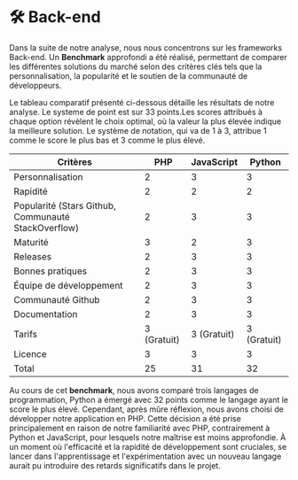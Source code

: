 # 🛠️ Back-end

Dans la suite de notre analyse, nous nous concentrons sur les frameworks Back-end. Un **Benchmark** approfondi a été réalisé, permettant de comparer les différentes solutions du marché selon des critères clés tels que la personnalisation, la popularité et le soutien de la communauté de développeurs.

Le tableau comparatif présenté ci-dessous détaille les résultats de notre analyse. Le systeme de point est sur 33 points.Les scores attribués à chaque option révèlent le choix optimal, où la valeur la plus élevée indique la meilleure solution. Le système de notation, qui va de 1 à 3, attribue 1 comme le score le plus bas et 3 comme le plus élevé.

| Critères                                            | PHP    | JavaScript | Python  |
|-----------------------------------------------------|--------|------------|---------|
| Personnalisation                                    | 2      | 3          | 3       |
| Rapidité                                            | 2      | 2          | 2       |
| Popularité (Stars Github, Communauté StackOverflow) | 2      | 3          | 3       |
| Maturité                                            | 3      | 2          | 3       |
| Releases                                            | 2      | 3          | 3       |
| Bonnes pratiques                                    | 2      | 3          | 3       |
| Équipe de développement                             | 2      | 3          | 3       |
| Communauté Github                                   | 2      | 3          | 3       |
| Documentation                                       | 2      | 3          | 3       |
| Tarifs                                              | 3 (Gratuit)      | 3 (Gratuit)          | 3 (Gratuit)       |
| Licence                                             | 3      | 3          | 3       |
| Total                                               | 25     | 31         | 32      |

Au cours de cet **benchmark**, nous avons comparé trois langages de programmation, Python a émergé avec 32 points comme le langage ayant le score le plus élevé. Cependant, après mûre réflexion, nous avons choisi de développer notre application en PHP. Cette décision a été prise principalement en raison de notre familiarité avec PHP, contrairement à Python et JavaScript, pour lesquels notre maîtrise est moins approfondie. À un moment où l'efficacité et la rapidité de développement sont cruciales, se lancer dans l'apprentissage et l'expérimentation avec un nouveau langage aurait pu introduire des retards significatifs dans le projet.